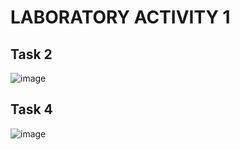 # LABORATORY ACTIVITY 1
## Task 2
![image](https://github.com/user-attachments/assets/683fd663-535e-4ab0-8ae9-71cf1c855f76)

## Task 4
![image](https://github.com/user-attachments/assets/9e4402a0-c315-4dcc-89af-916014e50572)

